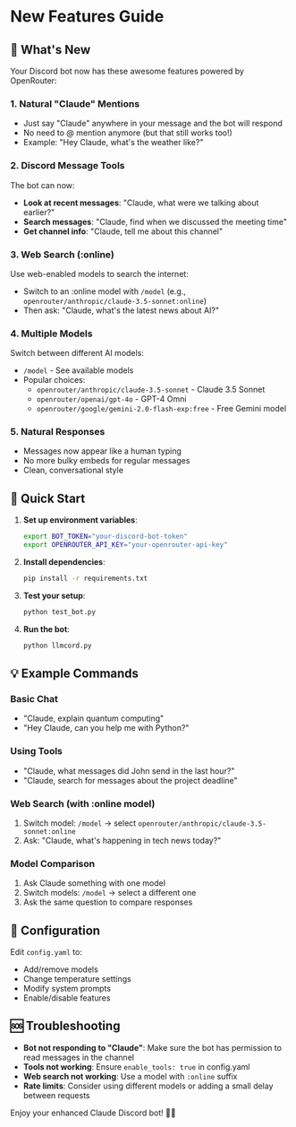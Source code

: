 # New Features Guide

## 🎉 What's New

Your Discord bot now has these awesome features powered by OpenRouter:

### 1. **Natural "Claude" Mentions**
- Just say "Claude" anywhere in your message and the bot will respond
- No need to @ mention anymore (but that still works too!)
- Example: "Hey Claude, what's the weather like?"

### 2. **Discord Message Tools**
The bot can now:
- **Look at recent messages**: "Claude, what were we talking about earlier?"
- **Search messages**: "Claude, find when we discussed the meeting time"
- **Get channel info**: "Claude, tell me about this channel"

### 3. **Web Search (:online)**
Use web-enabled models to search the internet:
- Switch to an :online model with `/model` (e.g., `openrouter/anthropic/claude-3.5-sonnet:online`)
- Then ask: "Claude, what's the latest news about AI?"

### 4. **Multiple Models**
Switch between different AI models:
- `/model` - See available models
- Popular choices:
  - `openrouter/anthropic/claude-3.5-sonnet` - Claude 3.5 Sonnet
  - `openrouter/openai/gpt-4o` - GPT-4 Omni
  - `openrouter/google/gemini-2.0-flash-exp:free` - Free Gemini model

### 5. **Natural Responses**
- Messages now appear like a human typing
- No more bulky embeds for regular messages
- Clean, conversational style

## 🚀 Quick Start

1. **Set up environment variables**:
   ```bash
   export BOT_TOKEN="your-discord-bot-token"
   export OPENROUTER_API_KEY="your-openrouter-api-key"
   ```

2. **Install dependencies**:
   ```bash
   pip install -r requirements.txt
   ```

3. **Test your setup**:
   ```bash
   python test_bot.py
   ```

4. **Run the bot**:
   ```bash
   python llmcord.py
   ```

## 💡 Example Commands

### Basic Chat
- "Claude, explain quantum computing"
- "Hey Claude, can you help me with Python?"

### Using Tools
- "Claude, what messages did John send in the last hour?"
- "Claude, search for messages about the project deadline"

### Web Search (with :online model)
1. Switch model: `/model` → select `openrouter/anthropic/claude-3.5-sonnet:online`
2. Ask: "Claude, what's happening in tech news today?"

### Model Comparison
1. Ask Claude something with one model
2. Switch models: `/model` → select a different one
3. Ask the same question to compare responses

## 🔧 Configuration

Edit `config.yaml` to:
- Add/remove models
- Change temperature settings
- Modify system prompts
- Enable/disable features

## 🆘 Troubleshooting

- **Bot not responding to "Claude"**: Make sure the bot has permission to read messages in the channel
- **Tools not working**: Ensure `enable_tools: true` in config.yaml
- **Web search not working**: Use a model with `:online` suffix
- **Rate limits**: Consider using different models or adding a small delay between requests

Enjoy your enhanced Claude Discord bot! 🤖✨